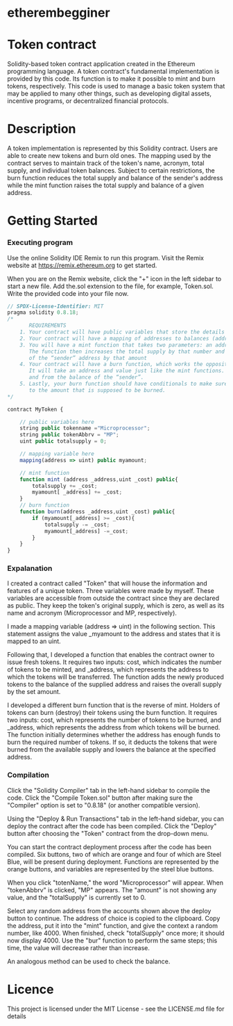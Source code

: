 # etherembegginer
# Token contract
Solidity-based token contract application created in the Ethereum programming language. A token contract's fundamental implementation is provided by this code. Its function is to make it possible to mint and burn tokens, respectively. This code is used to manage a basic token system that may be applied to many other things, such as developing digital assets, incentive programs, or decentralized financial protocols.

# Description
A token implementation is represented by this Solidity contract. Users are able to create new tokens and burn old ones. The mapping used by the contract serves to maintain track of the token's name, acronym, total supply, and individual token balances. Subject to certain restrictions, the burn function reduces the total supply and balance of the sender's address while the mint function raises the total supply and balance of a given address.

# Getting Started
### Executing program
Use the online Solidity IDE Remix to run this program. Visit the Remix website at https://remix.ethereum.org to get started.

When you are on the Remix website, click the "+" icon in the left sidebar to start a new file. 
Add the.sol extension to the file, for example, Token.sol. Write the provided code into your file now.
```javascript
// SPDX-License-Identifier: MIT
pragma solidity 0.8.18;
/*
       REQUIREMENTS
    1. Your contract will have public variables that store the details about your coin (Token Name, Token Abbrv., Total Supply)
    2. Your contract will have a mapping of addresses to balances (address => uint)
    3. You will have a mint function that takes two parameters: an address and a value. 
       The function then increases the total supply by that number and increases the balance 
       of the “sender” address by that amount
    4. Your contract will have a burn function, which works the opposite of the mint function, as it will destroy tokens. 
       It will take an address and value just like the mint functions. It will then deduct the value from the total supply 
       and from the balance of the “sender”.
    5. Lastly, your burn function should have conditionals to make sure the balance of "sender" is greater than or equal 
       to the amount that is supposed to be burned.
*/

contract MyToken {

    // public variables here
    string public tokenname ="Microprocessor";
    string public tokenAbbrv = "MP";
    uint public totalsupply = 0;

    // mapping variable here
    mapping(address => uint) public myamount;

    // mint function
    function mint (address _address,uint _cost) public{
        totalsupply += _cost;
        myamount[ _address] += _cost;
    } 
    // burn function
    function burn(address _address,uint _cost) public{
        if (myamount[_address] >= _cost){
            totalsupply -= _cost;
            myamount[_address] -=_cost;
        }
    }
}
```
### Expalanation
I created a contract called "Token" that will house the information and features of a unique token. Three variables were made by myself. These variables are accessible from outside the contract since they are declared as public. They keep the token's original supply, which is zero, as well as its name and acronym (Microprocessor and MP, respectively). 

I made a mapping variable (address => uint) in the following section. This statement assigns the value _myamount to the address and states that it is mapped to an uint. 

Following that, I developed a function that enables the contract owner to issue fresh tokens. It requires two inputs: cost, which indicates the number of tokens to be minted, and _address, which represents the address to which the tokens will be transferred. The function adds the newly produced tokens to the balance of the supplied address and raises the overall supply by the set amount. 

I developed a different burn function that is the reverse of mint. Holders of tokens can burn (destroy) their tokens using the burn function. It requires two inputs: cost, which represents the number of tokens to be burned, and _address, which represents the address from which tokens will be burned. The function initially determines whether the address has enough funds to burn the required number of tokens. If so, it deducts the tokens that were burned from the available supply and lowers the balance at the specified address.

### Compilation
Click the "Solidity Compiler" tab in the left-hand sidebar to compile the code. Click the "Compile Token.sol" button after making sure the "Compiler" option is set to "0.8.18" (or another compatible version).

Using the "Deploy & Run Transactions" tab in the left-hand sidebar, you can deploy the contract after the code has been compiled. Click the "Deploy" button after choosing the "Token" contract from the drop-down menu.

You can start the contract deployment process after the code has been compiled. Six buttons, two of which are orange and four of which are Steel Blue, will be present during deployment. Functions are represented by the orange buttons, and variables are represented by the steel blue buttons.

When you click "totenName," the word "Microprocessor" will appear. When "tokenAbbrv" is clicked, "MP" appears. The "amount" is not showing any value, and the "totalSupply" is currently set to 0.

Select any random address from the accounts shown above the deploy button to continue. The address of choice is copied to the clipboard.
Copy the address, put it into the "mint" function, and give the context a random number, like 4000. When finished, check "totalSupply" once more; it should now display 4000. Use the "bur" function to perform the same steps; this time, the value will decrease rather than increase.

An analogous method can be used to check the balance.

# Licence
This project is licensed under the MIT License - see the LICENSE.md file for details


